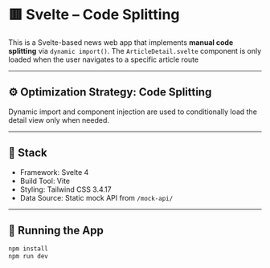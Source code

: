 # 🟥 Svelte – Code Splitting

This is a Svelte-based news web app that implements **manual code splitting** via `dynamic import()`. The `ArticleDetail.svelte` component is only loaded when the user navigates to a specific article route

---

## ⚙️ Optimization Strategy: Code Splitting

Dynamic import and component injection are used to conditionally load the detail view only when needed.

---

## 🧱 Stack

- Framework: Svelte 4
- Build Tool: Vite
- Styling: Tailwind CSS 3.4.17
- Data Source: Static mock API from `/mock-api/`

---

## 🚀 Running the App

```bash
npm install
npm run dev
